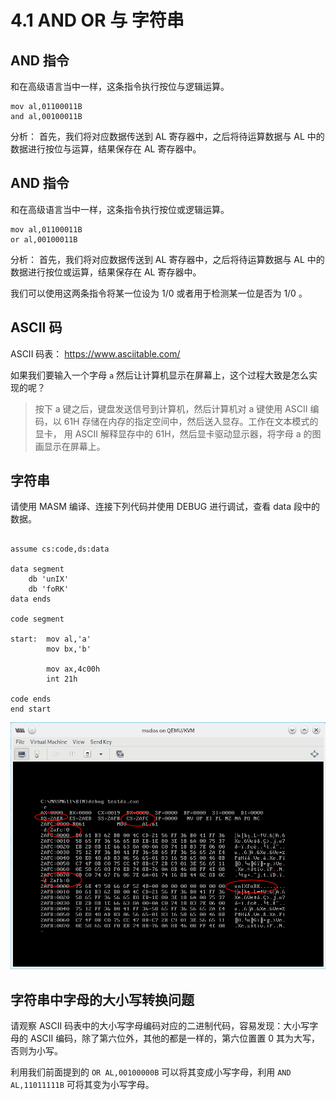 # 4.1 AND OR 与 字符串

## AND 指令

和在高级语言当中一样，这条指令执行按位与逻辑运算。

```asm6502
mov al,01100011B
and al,00100011B
```
分析： 首先，我们将对应数据传送到 AL 寄存器中，之后将待运算数据与 AL 中的数据进行按位与运算，结果保存在 AL 寄存器中。

## AND 指令

和在高级语言当中一样，这条指令执行按位或逻辑运算。

```asm6502
mov al,01100011B
or al,00100011B
```
分析： 首先，我们将对应数据传送到 AL 寄存器中，之后将待运算数据与 AL 中的数据进行按位或运算，结果保存在 AL 寄存器中。

我们可以使用这两条指令将某一位设为 1/0 或者用于检测某一位是否为 1/0 。

## ASCII 码

ASCII 码表： https://www.asciitable.com/

如果我们要输入一个字母 `a` 然后让计算机显示在屏幕上，这个过程大致是怎么实现的呢？

> 按下 a 键之后，键盘发送信号到计算机，然后计算机对 a 键使用 ASCII 编码，以 61H 存储在内存的指定空间中，然后送入显存。工作在文本模式的显卡，
> 用 ASCII 解释显存中的 61H，然后显卡驱动显示器，将字母 a 的图画显示在屏幕上。

## 字符串

请使用 MASM 编译、连接下列代码并使用 DEBUG 进行调试，查看 data 段中的数据。

```asm6502

assume cs:code,ds:data

data segment
    db 'unIX'
    db 'foRK'
data ends

code segment

start:  mov al,'a'
        mov bx,'b'
        
        mov ax,4c00h
        int 21h
        
code ends
end start
```

![DATA](../assets/ramndata/andorstr1.png)

## 字符串中字母的大小写转换问题

请观察 ASCII 码表中的大小写字母编码对应的二进制代码，容易发现：大小写字母的 ASCII 编码，除了第六位外，其他的都是一样的，第六位置置 0 其为大写，否则为小写。

利用我们前面提到的 `OR AL,00100000B` 可以将其变成小写字母，利用 `AND AL,11011111B` 可将其变为小写字母。

